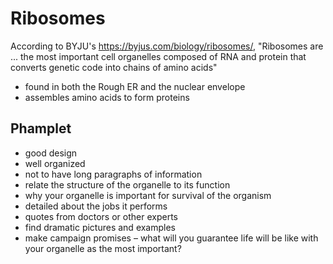 # Ribosomes
According to BYJU's https://byjus.com/biology/ribosomes/, "Ribosomes are ... the most important cell organelles composed of RNA and protein that converts genetic code into chains of amino acids"

- found in both the Rough ER and the nuclear envelope
- assembles amino acids to form proteins

## Phamplet
- good design
- well organized
- not to have long paragraphs of information
- relate the structure of the organelle to its function
- why your organelle is important for survival of the organism
- detailed about the jobs it performs
- quotes from doctors or other experts
- find dramatic pictures and examples
- make campaign promises – what will you guarantee life will be like with your organelle as the most important?